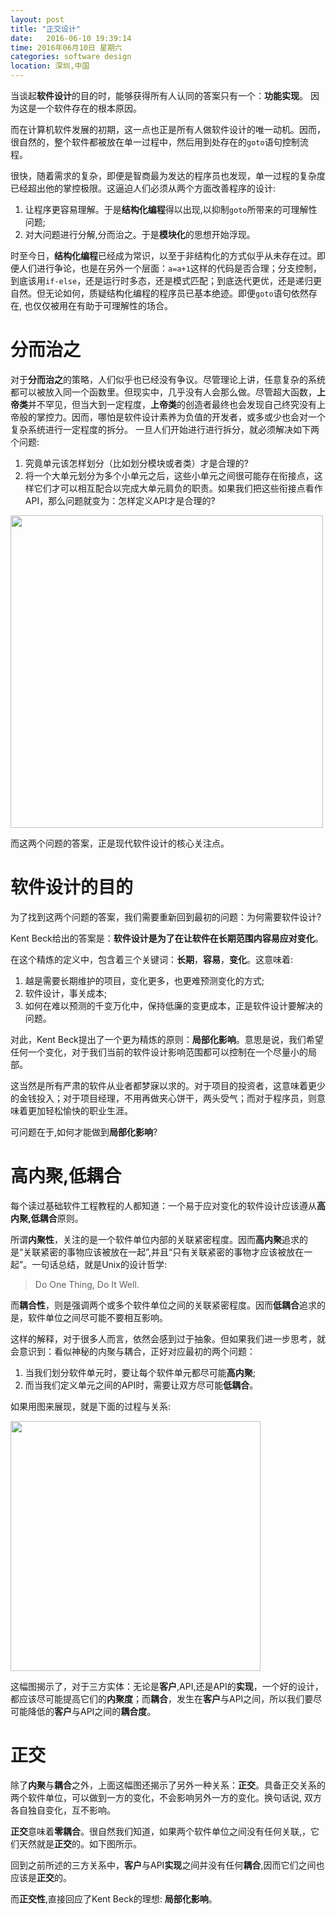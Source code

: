 ```yaml
---
layout: post
title: "正交设计"
date:   2016-06-10 19:39:14
time: 2016年06月10日 星期六
categories: software design
location: 深圳,中国
---
```


当谈起**软件设计**的目的时，能够获得所有人认同的答案只有一个：**功能实现**。 因为这是一个软件存在的根本原因。

而在计算机软件发展的初期，这一点也正是所有人做软件设计的唯一动机。因而，很自然的，整个软件都被放在单一过程中，然后用到处存在的`goto`语句控制流程。

很快，随着需求的复杂，即便是智商最为发达的程序员也发现，单一过程的复杂度已经超出他的掌控极限。这逼迫人们必须从两个方面改善程序的设计:

1. 让程序更容易理解。于是**结构化编程**得以出现,以抑制`goto`所带来的可理解性问题;
2. 对大问题进行分解,分而治之。于是**模块化**的思想开始浮现。

时至今日，**结构化编程**已经成为常识，以至于非结构化的方式似乎从未存在过。即便人们进行争论，也是在另外一个层面：`a=a+1`这样的代码是否合理；分支控制，到底该用`if-else`，还是运行时多态，还是模式匹配；到底迭代更优，还是递归更自然。但无论如何，质疑结构化编程的程序员已基本绝迹。即便`goto`语句依然存在, 也仅仅被用在有助于可理解性的场合。

分而治之
===
对于**分而治之**的策略，人们似乎也已经没有争议。尽管理论上讲，任意复杂的系统都可以被放入同一个函数里。但现实中，几乎没有人会那么做。尽管超大函数，**上帝类**并不罕见，但当大到一定程度，**上帝类**的创造者最终也会发现自己终究没有上帝般的掌控力。因而，哪怕是软件设计素养为负值的开发者，或多或少也会对一个复杂系统进行一定程度的拆分。
一旦人们开始进行进行拆分，就必须解决如下两个问题:

1. 究竟单元该怎样划分（比如划分模块或者类）才是合理的?
2. 将一个大单元划分为多个小单元之后，这些小单元之间很可能存在衔接点，这样它们才可以相互配合以完成大单元肩负的职责。如果我们把这些衔接点看作API，那么问题就变为：怎样定义API才是合理的?

<img src="{{ site.url }}/img/module.png" width="500px"/>

而这两个问题的答案，正是现代软件设计的核心关注点。

软件设计的目的
===
为了找到这两个问题的答案，我们需要重新回到最初的问题：为何需要软件设计?

Kent Beck给出的答案是：**软件设计是为了在让软件在长期范围内容易应对变化**。

在这个精炼的定义中，包含着三个关键词：**长期**，**容易**，**变化**。这意味着:

1. 越是需要长期维护的项目，变化更多，也更难预测变化的方式;
2. 软件设计，事关成本;
3. 如何在难以预测的千变万化中，保持低廉的变更成本，正是软件设计要解决的问题。

对此，Kent Beck提出了一个更为精炼的原则：**局部化影响**。意思是说，我们希望任何一个变化，对于我们当前的软件设计影响范围都可以控制在一个尽量小的局部。

这当然是所有严肃的软件从业者都梦寐以求的。对于项目的投资者，这意味着更少的金钱投入；对于项目经理，不用再做夹心饼干，两头受气；而对于程序员，则意味着更加轻松愉快的职业生涯。

可问题在于,如何才能做到**局部化影响**?

高内聚,低耦合
===

每个读过基础软件工程教程的人都知道：一个易于应对变化的软件设计应该遵从**高内聚,低耦合**原则。

所谓**内聚性**，关注的是一个软件单位内部的关联紧密程度。因而**高内聚**追求的是“关联紧密的事物应该被放在一起”,并且“只有关联紧密的事物才应该被放在一起”。一句话总结，就是Unix的设计哲学:

>Do One Thing, Do It Well.

而**耦合性**，则是强调两个或多个软件单位之间的关联紧密程度。因而**低耦合**追求的是，软件单位之间尽可能不要相互影响。

这样的解释，对于很多人而言，依然会感到过于抽象。但如果我们进一步思考，就会意识到：看似神秘的内聚与耦合，正好对应最初的两个问题：

1. 当我们划分软件单元时，要让每个软件单元都尽可能**高内聚**; 
2. 而当我们定义单元之间的API时，需要让双方尽可能**低耦合**。

如果用图来展现，就是下面的过程与关系:

<img src="{{ site.url }}/img/orth1.png" width="400px"/>

这幅图揭示了，对于三方实体：无论是**客户**,API,还是API的**实现**，一个好的设计，都应该尽可能提高它们的**内聚度**；而**耦合**，发生在**客户**与API之间，所以我们要尽可能降低的**客户**与API之间的**耦合度**。

正交
===

除了**内聚**与**耦合**之外，上面这幅图还揭示了另外一种关系：**正交**。具备正交关系的两个软件单位，可以做到一方的变化，不会影响另外一方的变化。换句话说, 双方各自独自变化，互不影响。

**正交**意味着**零耦合**。很自然我们知道，如果两个软件单位之间没有任何关联,，它们天然就是**正交**的。如下图所示。

回到之前所述的三方关系中，**客户**与API**实现**之间并没有任何**耦合**,因而它们之间也应该是**正交**的。

而**正交性**,直接回应了Kent Beck的理想: **局部化影响**。
